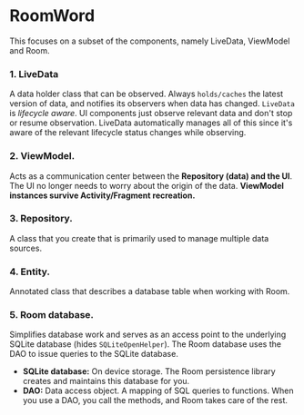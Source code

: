 # RoomWord
This focuses on a subset of the components, namely LiveData, ViewModel and Room.

### 1. LiveData
A data holder class that can be observed. Always `holds/caches` the latest version of data, and notifies its observers when data has changed. `LiveData` is *lifecycle aware*. UI components just observe relevant data and don't stop or resume observation. LiveData automatically manages all of this since it's aware of the relevant lifecycle status changes while observing.

### 2. ViewModel.
Acts as a communication center between the **Repository (data) and the UI**. The UI no longer needs to worry about the origin of the data. **ViewModel instances survive Activity/Fragment recreation.**

### 3. Repository. 
A class that you create that is primarily used to manage multiple data sources.

### 4. Entity.
Annotated class that describes a database table when working with Room.

### 5. Room database.
Simplifies database work and serves as an access point to the underlying SQLite database (hides `SQLiteOpenHelper`). The Room database uses the DAO to issue queries to the SQLite database.
* **SQLite database:** On device storage. The Room persistence library creates and maintains this database for you.
* **DAO:** Data access object. A mapping of SQL queries to functions. When you use a DAO, you call the methods, and Room takes care of the rest.